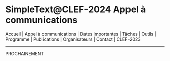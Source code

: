 # SimpleText@CLEF-2024 Appel à communications

Accueil | Appel à communications | Dates importantes | Tâches | Outils | Programme | Publications | Organisateurs | Contact | CLEF-2023

---

PROCHAINEMENT